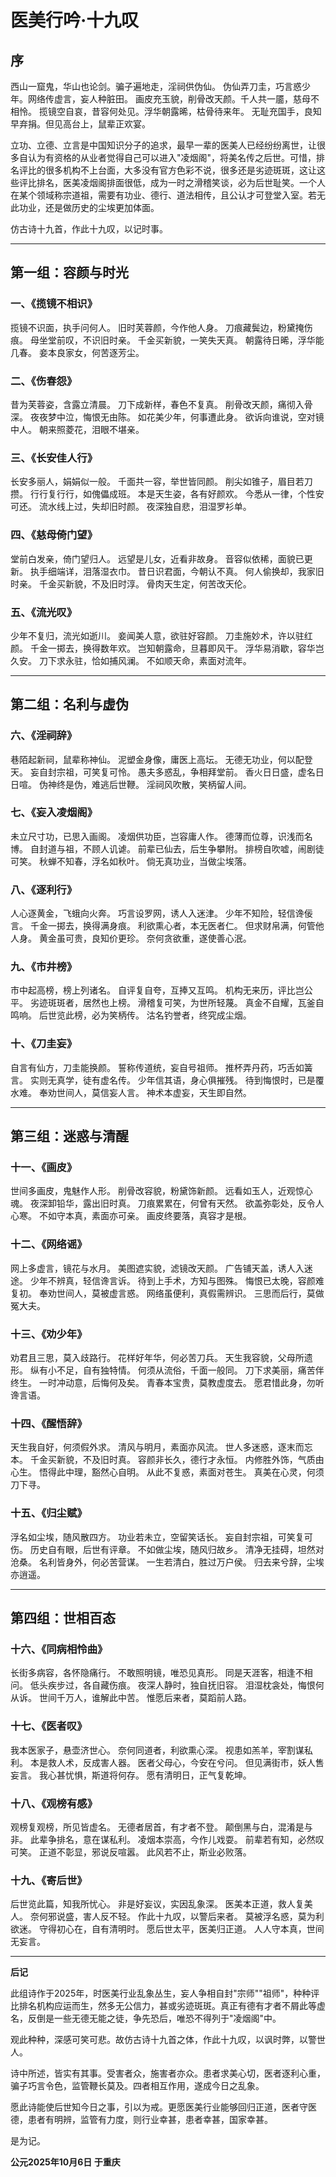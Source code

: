 # 医美行吟·十九叹

## 序

西山一窟鬼，华山也论剑。骗子遍地走，淫祠供伪仙。
伪仙弄刀圭，巧言惑少年。网络传虚言，妄人种脏田。
画皮充玉貌，削骨改天颜。千人共一靥，慈母不相怜。
揽镜空自哀，昔容何处见。浮华朝露晞，枯骨待来年。
无耻充国手，良知早弃捐。但见高台上，鼠辈正欢宴。

立功、立德、立言是中国知识分子的追求，最早一辈的医美人已经纷纷离世，让很多自认为有资格的从业者觉得自己可以进入"凌烟阁"，将美名传之后世。可惜，排名评比的很多机构不上台面，大多没有官方色彩不说，很多还是劣迹斑斑，这让这些评比排名，医美凌烟阁排面很低，成为一时之滑稽笑谈，必为后世耻笑。一个人在某个领域称宗道祖，需要有功业、德行、道法相传，且公认才可登堂入室。若无此功业，还是做历史的尘埃更加体面。

仿古诗十九首，作此十九叹，以记时事。

---

## 第一组：容颜与时光

### 一、《揽镜不相识》

揽镜不识面，执手问何人。
旧时芙蓉颜，今作他人身。
刀痕藏鬓边，粉黛掩伤痕。
母坐堂前叹，不识旧时亲。
千金买新貌，一笑失天真。
朝露待日晞，浮华能几春。
妾本良家女，何苦逐芳尘。

### 二、《伤春怨》

昔为芙蓉姿，含露立清晨。
刀下成新样，春色不复真。
削骨改天颜，痛彻入骨深。
夜夜梦中泣，悔恨无由陈。
如花美少年，何事遭此身。
欲诉向谁说，空对镜中人。
朝来照菱花，泪眼不堪亲。

### 三、《长安佳人行》

长安多丽人，娟娟似一般。
千面共一容，举世皆同颜。
削尖如锥子，眉目若刀攒。
行行复行行，如傀儡成班。
本是天生姿，各有好颜欢。
今悉从一律，个性安可还。
流水线上过，失却旧时颜。
夜深独自悲，泪湿罗衫单。

### 四、《慈母倚门望》

堂前白发亲，倚门望归人。
远望是儿女，近看非故身。
音容似依稀，面貌已更新。
执手细端详，泪落湿衣巾。
昔日识君面，今朝认不真。
何人偷换却，我家旧时亲。
千金买新貌，不及旧时淳。
骨肉天生定，何苦改天伦。

### 五、《流光叹》

少年不复归，流光如逝川。
妾闻美人意，欲驻好容颜。
刀圭施妙术，许以驻红颜。
千金一掷去，换得数年欢。
岂知朝露命，旦暮即风干。
浮华易消歇，容华岂久安。
刀下求永驻，恰如捕风澜。
不如顺天命，素面对流年。

---

## 第二组：名利与虚伪

### 六、《淫祠辞》

巷陌起新祠，鼠辈称神仙。
泥塑金身像，庸医上高坛。
无德无功业，何以配登天。
妄自封宗祖，可笑复可怜。
愚夫多惑乱，争相拜堂前。
香火日日盛，虚名日日喧。
伪神终是伪，难逃后世鞭。
淫祠风吹散，笑柄留人间。

### 七、《妄入凌烟阁》

未立尺寸功，已思入画阁。
凌烟供功臣，岂容庸人作。
德薄而位尊，识浅而名博。
自封道与祖，不顾人讥谑。
前辈已仙去，后生争攀附。
排榜自吹嘘，闹剧徒可笑。
秋蝉不知春，浮名如秋叶。
倘无真功业，当做尘埃落。

### 八、《逐利行》

人心逐黄金，飞蛾向火奔。
巧言设罗网，诱人入迷津。
少年不知险，轻信谗佞言。
千金一掷去，换得满身痕。
利欲熏心者，本无医者仁。
但求财帛满，何管他人身。
黄金虽可贵，良知价更珍。
奈何贪欲重，遂使善心泯。

### 九、《市井榜》

市中起高榜，榜上列诸名。
自评复自夸，互捧又互鸣。
机构无来历，评比岂公平。
劣迹斑斑者，居然也上榜。
滑稽复可笑，为世所轻蔑。
真金不自耀，瓦釜自鸣响。
后世览此榜，必为笑柄传。
沽名钓誉者，终究成尘烟。

### 十、《刀圭妄》

自言有仙方，刀圭能换颜。
誓称传道统，妄自号祖师。
推杯弄丹药，巧舌如簧言。
实则无真学，徒有虚名传。
少年信其语，身心俱摧残。
待到悔恨时，已是覆水难。
奉劝世间人，莫信妄人言。
神术本虚妄，天生即自然。

---

## 第三组：迷惑与清醒

### 十一、《画皮》

世间多画皮，鬼魅作人形。
削骨改容貌，粉黛饰新颜。
远看如玉人，近观惊心魂。
夜深卸铅华，露出旧时真。
刀痕累累在，何曾有天然。
欲盖弥彰处，反令人心寒。
不如守本真，素面亦可亲。
画皮终要落，真容才是根。

### 十二、《网络谣》

网上多虚言，镜花与水月。
美图遮实貌，滤镜改天颜。
广告铺天盖，诱人入迷途。
少年不辨真，轻信谗言诉。
待到上手术，方知与图殊。
悔恨已太晚，容颜难复初。
奉劝世间人，莫被虚言惑。
网络虽便利，真假需辨识。
三思而后行，莫做冤大夫。

### 十三、《劝少年》

劝君且三思，莫入歧路行。
花样好年华，何必苦刀兵。
天生我容貌，父母所遗形。
纵有小不足，自有独特情。
何须从流俗，千面一般同。
刀下求美丽，痛苦伴终生。
一时冲动意，后悔何及矣。
青春本宝贵，莫教虚度去。
愿君惜此身，勿听谗言语。

### 十四、《醒悟辞》

天生我自好，何须假外求。
清风与明月，素面亦风流。
世人多迷惑，逐末而忘本。
千金买新貌，不及旧时真。
容颜非长久，德行才永恒。
内修胜外饰，气质由心生。
悟得此中理，豁然心自明。
从此不复惑，素面对苍生。
真美在心灵，何须刀下寻。

### 十五、《归尘赋》

浮名如尘埃，随风散四方。
功业若未立，空留笑话长。
妄自封宗祖，可笑复可伤。
历史自有眼，后世有评章。
不如做尘埃，随风归故乡。
清净无挂碍，坦然对沧桑。
名利皆身外，何必苦营谋。
一生若清白，胜过万户侯。
归去来兮辞，尘埃亦逍遥。

---

## 第四组：世相百态

### 十六、《同病相怜曲》

长街多病容，各怀隐痛行。
不敢照明镜，唯恐见真形。
同是天涯客，相逢不相问。
低头疾步过，各自藏伤痕。
夜深人静时，独自抚旧容。
泪湿枕衾处，悔恨何从诉。
世间千万人，谁解此中苦。
惟愿后来者，莫蹈前人路。

### 十七、《医者叹》

我本医家子，悬壶济世心。
奈何同道者，利欲熏心深。
视患如羔羊，宰割谋私利。
本是救人术，反成害人器。
医者父母心，今安在兮问。
但见满街市，妖人售妄言。
我心甚忧惧，斯道将何存。
愿有清明日，正气复乾坤。

### 十八、《观榜有感》

观榜复观榜，所见皆虚名。
无德者居首，有才者不登。
颠倒黑与白，混淆是与非。
此辈争排名，意在谋私利。
凌烟本崇高，今作儿戏耍。
前辈若有知，必然叹可笑。
正道不彰显，邪说反喧嚣。
此风若不止，斯业必败落。

### 十九、《寄后世》

后世览此篇，知我所忧心。
非是好妄议，实因乱象深。
医美本正道，救人复美人。
奈何邪说盛，害人反不轻。
作此十九叹，以警后来者。
莫被浮名惑，莫为利欲迷。
守得初心在，自有清明时。
愿后世太平，医美归正道。
人人守本真，世间无妄言。

---

**后记**

此组诗作于2025年，时医美行业乱象丛生，妄人争相自封"宗师""祖师"，种种评比排名机构应运而生，然多无公信力，甚或劣迹斑斑。真正有德有才者不屑此等虚名，反倒是一些无德无能之徒，争先恐后，唯恐不得列于"凌烟阁"中。

观此种种，深感可笑可悲。故仿古诗十九首之体，作此十九叹，以讽时弊，以警世人。

诗中所述，皆实有其事。受害者众，施害者亦众。患者求美心切，医者逐利心重，骗子巧言令色，监管鞭长莫及。四者相互作用，遂成今日之乱象。

愿此诗能使后世知今日之事，引以为戒。更愿医美行业能够回归正道，医者守医德，患者有明辨，监管有力度，则行业幸甚，患者幸甚，国家幸甚。

是为记。

**公元2025年10月6日 于重庆**
